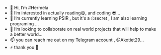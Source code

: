 - 👋 Hi, I’m #Hermela
- 👀 I’m interested in actually reading😋, and coding 😎...
- 🌱 I’m currently learning PSIR , but it's a 🤐secret , I am also learning programing ...
- 💞️ I’m looking to collaborate on real world projects that will help to make a better world...
- 📫 you can reach me out on my Telegram account , @Akotiet29...
- ⚡ thank you  🙂

<!---
hermelaa29/hermelaa29 is a ✨ special ✨ repository because its `README.md` (this file) appears on your GitHub profile.
You can click the Preview link to take a look at your changes.
--->
